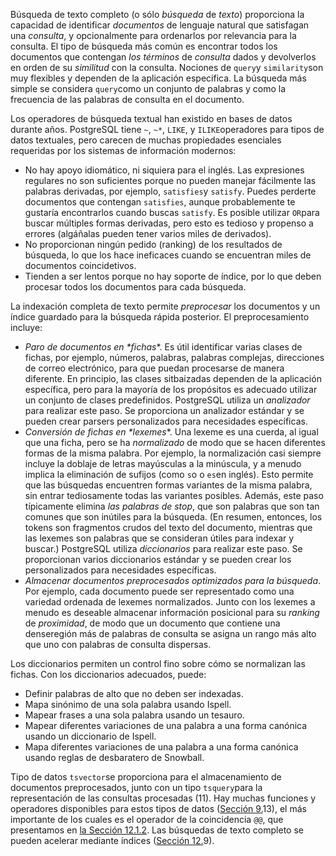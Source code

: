 Búsqueda de texto completo (o sólo *búsqueda* de *texto*) proporciona la capacidad de identificar *documentos* de lenguaje natural que satisfagan una *consulta*, y opcionalmente para ordenarlos por relevancia para la consulta. El  tipo de búsqueda más común es encontrar todos los documentos que  contengan *los términos* de *consulta* dados y devolverlos en orden de su *similitud* con la consulta. Nociones de  `query`y  `similarity`son muy flexibles y dependen de la aplicación específica. La búsqueda más simple se considera  `query`como un conjunto de palabras y  como la frecuencia de las palabras de consulta en el documento.

Los operadores de búsqueda textual han existido en bases de datos durante años. PostgreSQL tiene `~`, `~*`, `LIKE`, y  `ILIKE`operadores para tipos de datos textuales, pero carecen de muchas propiedades  esenciales requeridas por los sistemas de información modernos:

- No hay apoyo idiomático, ni siquiera para el inglés. Las  expresiones regulares no son suficientes porque no pueden manejar  fácilmente las palabras derivadas, por ejemplo,  `satisfies`y `satisfy`. Puedes perderte documentos que contengan `satisfies`, aunque probablemente te gustaría encontrarlos cuando buscas `satisfy`. Es posible utilizar  `OR`para buscar múltiples formas derivadas, pero esto es tedioso y propenso a  errores (algáñalas pueden tener varios miles de derivados).
- No proporcionan ningún pedido (ranking) de los resultados de  búsqueda, lo que los hace ineficaces cuando se encuentran miles de  documentos coincidetivos.
- Tienden a ser lentos porque no hay soporte de índice, por lo que deben procesar todos los documentos para cada búsqueda.

La indexación completa de texto permite *preprocesar* los documentos y un índice guardado para la búsqueda rápida posterior. El preprocesamiento incluye:

- *Paro de documentos en \*fichas**. Es útil identificar varias clases de fichas, por ejemplo, números,  palabras, palabras complejas, direcciones de correo electrónico, para  que puedan procesarse de manera diferente. En principio, las clases  sitbaizadas dependen de la aplicación específica, pero para la mayoría  de los propósitos es adecuado utilizar un conjunto de clases  predefinidos. PostgreSQL utiliza un *analizador* para realizar este paso. Se proporciona un analizador estándar y se  pueden crear parsers personalizados para necesidades específicas.
- *Conversión de fichas en \*lexemes**. Una lexeme es una cuerda, al igual que una ficha, pero se ha *normalizado* de modo que se hacen diferentes formas de la misma palabra. Por  ejemplo, la normalización casi siempre incluye la doblaje de letras  mayúsculas a la minúscula, y a menudo implica la eliminación de sufijos  (como  `s`o o  `es`en inglés). Esto permite que las búsquedas encuentren formas variantes de  la misma palabra, sin entrar tediosamente todas las variantes posibles.  Además, este paso típicamente elimina *las palabras de stop*, que son palabras que son tan comunes que son inútiles para la búsqueda. (En resumen, entonces, los tokens son fragmentos crudos del texto del  documento, mientras que las lexemes son palabras que se consideran  útiles para indexar y buscar.) PostgreSQL utiliza *diccionarios* para realizar este paso. Se proporcionan varios diccionarios estándar y se pueden crear los personalizados para necesidades específicas.
- *Almacenar documentos preprocesados optimizados para la búsqueda*. Por ejemplo, cada documento puede ser representado como una variedad  ordenada de lexemes normalizados. Junto con los lexemes a menudo es  deseable almacenar información posicional para su *ranking* de *proximidad*, de modo que un documento que contiene una denseregión más  de palabras de consulta se asigna un rango más alto que uno con palabras de consulta dispersas.

Los diccionarios permiten un control fino sobre cómo se normalizan las fichas. Con los diccionarios adecuados, puede:

- Definir palabras de alto que no deben ser indexadas.
- Mapa sinónimo de una sola palabra usando Ispell.
- Mapear frases a una sola palabra usando un tesauro.
- Mapear diferentes variaciones de una palabra a una forma canónica usando un diccionario de Ispell.
- Mapa diferentes variaciones de una palabra a una forma canónica usando reglas de desbaratero de Snowball.

Tipo de datos  `tsvector`se proporciona para el almacenamiento de documentos preprocesados, junto con un tipo  `tsquery`para la representación de las consultas procesadas (11). Hay muchas funciones y operadores disponibles para estos tipos de datos ([Sección 9.](https://www.postgresql.org/docs/current/functions-textsearch.html)13), el más importante de los cuales es el operador de la coincidencia `@@`, que presentamos en [la Sección 12.1.2](https://www.postgresql.org/docs/current/textsearch-intro.html#TEXTSEARCH-MATCHING). Las búsquedas de texto completo se pueden acelerar mediante índices ([Sección 12.](https://www.postgresql.org/docs/current/textsearch-indexes.html)9).